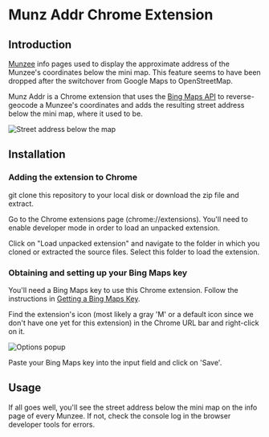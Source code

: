 # Munz Addr Chrome Extension

## Introduction

[Munzee](https://www.munzee.com) info pages used to display the approximate
address of the Munzee's coordinates below the mini map. This feature seems to
have been dropped after the switchover from Google Maps to OpenStreetMap.

Munz Addr is a Chrome extension that uses the [Bing Maps
API](https://www.bingmapsportal.com/) to reverse-geocode a Munzee's
coordinates and adds the resulting street address below the mini map, where it
used to be.

![Street address below the map](https://mortonfox.github.io/munz-addr-ext/addr_below_map.png)

## Installation

### Adding the extension to Chrome

git clone this repository to your local disk or download the zip file and extract.

Go to the Chrome extensions page (chrome://extensions). You'll need to enable
developer mode in order to load an unpacked extension.

Click on "Load unpacked extension" and navigate to the folder in which you
cloned or extracted the source files. Select this folder to load the extension.

### Obtaining and setting up your Bing Maps key

You'll need a Bing Maps key to use this Chrome extension. Follow the
instructions in [Getting a Bing Maps
Key](https://docs.microsoft.com/en-us/bingmaps/getting-started/bing-maps-dev-center-help/getting-a-bing-maps-key).

Find the extension's icon (most likely a gray 'M' or a default icon since we
don't have one yet for this extension) in the Chrome URL bar and right-click
on it.

![Options popup](https://mortonfox.github.io/munz-addr-ext/options_popup.png)

Paste your Bing Maps key into the input field and click on 'Save'.

## Usage

If all goes well, you'll see the street address below the mini map on the info
page of every Munzee. If not, check the console log in the browser developer
tools for errors.

